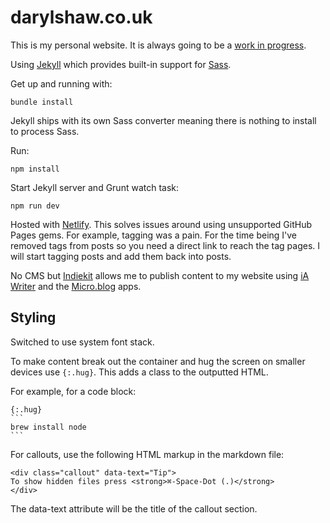 # darylshaw.co.uk
This is my personal website. It is always going to be a [work in progress](https://darylshaw.co.uk/blog/work-in-progress-part-two/).

Using [Jekyll](https://jekyllrb.com/) which provides built-in support for [Sass](https://sass-lang.com/).

Get up and running with:
```
bundle install
```

Jekyll ships with its own Sass converter meaning there is nothing to install to process Sass.

Run:
```
npm install
```

Start Jekyll server and Grunt watch task:
```
npm run dev
```

Hosted with [Netlify](https://www.netlify.com/). This solves issues around using unsupported GitHub Pages gems. For example, tagging was a pain. For the time being I've removed tags from posts so you need a direct link to reach the tag pages. I will start tagging posts and add them back into posts.

No CMS but [Indiekit](https://getindiekit.com/) allows me to publish content to my website using [iA Writer](https://ia.net/writer) and the [Micro.blog](https://micro.blog/) apps.

## Styling

Switched to use system font stack.

To make content break out the container and hug the screen on smaller devices use `{:.hug}`. This adds a class to the outputted HTML.

For example, for a code block:

~~~
{:.hug}
```
brew install node
```
~~~

For callouts, use the following HTML markup in the markdown file:

```
<div class="callout" data-text="Tip">
To show hidden files press <strong>⌘-Space-Dot (.)</strong>
</div>
```

The data-text attribute will be the title of the callout section.
